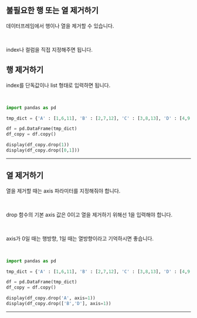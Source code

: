 <!-- [python/데이터분석] 파이썬 pandas 행 또는 열 제거하기 drop -->

## 불필요한 행 또는 열 제거하기

데이터프레임에서 행이나 열을 제거할 수 있습니다.

<br>

index나 컬럼을 직접 지정해주면 됩니다.

## 행 제거하기

index를 단독값이나 list 형태로 입력하면 됩니다.

<br>

<div>

~~~python
import pandas as pd

tmp_dict = {'A' : [1,6,11], 'B' : [2,7,12], 'C' : [3,8,13], 'D' : [4,9,14], 'E' : [5,10,15], 'F' : ['가','나','다']}

df = pd.DataFrame(tmp_dict)
df_copy = df.copy()

display(df_copy.drop(1))
display(df_copy.drop([0,1]))
~~~
---

</div>

## 열 제거하기

열을 제거할 때는 axis 파라미터를 지정해줘야 합니다.

<br>

drop 함수의 기본 axis 값은 0이고 열을 제거하기 위해선 1을 입력해야 합니다.  

<br>

axis가 0일 때는 행방향, 1일 때는 열방향이라고 기억하시면 좋습니다.

<br>

<div>

~~~python
import pandas as pd

tmp_dict = {'A' : [1,6,11], 'B' : [2,7,12], 'C' : [3,8,13], 'D' : [4,9,14], 'E' : [5,10,15], 'F' : ['가','나','다']}

df = pd.DataFrame(tmp_dict)
df_copy = df.copy()

display(df_copy.drop('A', axis=1))
display(df_copy.drop(['B','D'], axis=1))
~~~
---

</div>

<br>
